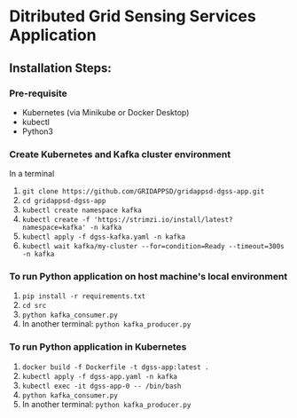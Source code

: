 # Ditributed Grid Sensing Services Application

## Installation Steps:

### Pre-requisite
- Kubernetes (via Minikube or Docker Desktop)
- kubectl
- Python3

### Create Kubernetes and Kafka cluster environment
In a terminal
1. `git clone https://github.com/GRIDAPPSD/gridappsd-dgss-app.git`
2. `cd gridappsd-dgss-app`
3. `kubectl create namespace kafka`
4. `kubectl create -f 'https://strimzi.io/install/latest?namespace=kafka' -n kafka`
5. `kubectl apply -f dgss-kafka.yaml -n kafka`
6. `kubectl wait kafka/my-cluster --for=condition=Ready --timeout=300s -n kafka`

### To run Python application on host machine's local environment

1. `pip install -r requirements.txt`
2. `cd src`
3. `python kafka_consumer.py`
4. In another terminal: `python kafka_producer.py`

### To run Python application in Kubernetes

1. `docker build -f Dockerfile -t dgss-app:latest .`
2. `kubectl apply -f dgss-app.yaml -n kafka`
3. `kubectl exec -it dgss-app-0 -- /bin/bash`
4. `python kafka_consumer.py`
5. In another terminal: `python kafka_producer.py`
